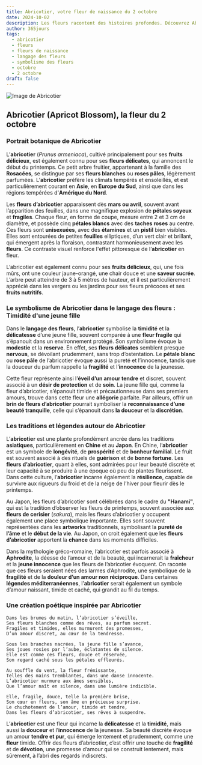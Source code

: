 ```yaml
---
title: Abricotier, votre fleur de naissance du 2 octobre
date: 2024-10-02
description: Les fleurs racontent des histoires profondes. Découvrez Abricotier, votre fleur de naissance du 2 octobre, ses symboles et récits fascinants. Plongez dans sa signification et son langage unique dans l'art floral.
author: 365jours
tags:
  - abricotier
  - fleurs
  - fleurs de naissance
  - langage des fleurs
  - symbolisme des fleurs
  - octobre
  - 2 octobre
draft: false
---
```



![Image de Abricotier](https://cdn.pixabay.com/photo/2018/02/20/16/15/flowers-3168025_640.jpg#center)


## Abricotier (Apricot Blossom), la fleur du 2 octobre

### Portrait botanique de Abricotier

L’**abricotier** (_Prunus armeniaca_), cultivé principalement pour ses **fruits délicieux**, est également connu pour ses **fleurs délicates**, qui annoncent le début du printemps. Ce petit arbre fruitier, appartenant à la famille des **Rosacées**, se distingue par ses **fleurs blanches** ou **roses pâles**, légèrement parfumées. L’**abricotier** préfère les climats tempérés et ensoleillés, et est particulièrement courant en **Asie**, en **Europe du Sud**, ainsi que dans les régions tempérées d'**Amérique du Nord**.

Les **fleurs d’abricotier** apparaissent dès **mars ou avril**, souvent avant l’apparition des feuilles, dans une magnifique explosion de **pétales soyeux** et **fragiles**. Chaque fleur, en forme de coupe, mesure entre 2 et 3 cm de diamètre, et possède cinq **pétales blancs** avec des **taches roses** au centre. Ces fleurs sont **unisexuées**, avec des **étamines** et un **pistil** bien visibles. Elles sont entourées de petites **feuilles** elliptiques, d’un vert clair et brillant, qui émergent après la floraison, contrastant harmonieusement avec les **fleurs**. Ce contraste visuel renforce l'effet pittoresque de l’**abricotier** en fleur.

L’abricotier est également connu pour ses **fruits délicieux**, qui, une fois mûrs, ont une couleur jaune-orangé, une chair douce et une **saveur sucrée**. L’arbre peut atteindre de 3 à 5 mètres de hauteur, et il est particulièrement apprécié dans les vergers ou les jardins pour ses fleurs précoces et ses **fruits nutritifs**.

### Le symbolisme de Abricotier dans le langage des fleurs : Timidité d'une jeune fille

Dans le **langage des fleurs**, l’**abricotier** symbolise la **timidité** et la **délicatesse** d’une jeune fille, souvent comparée à une **fleur fragile** qui s’épanouit dans un environnement protégé. Son symbolisme évoque la **modestie** et la **reserve**. En effet, ses **fleurs délicates** semblent presque **nervous**, se dévoilant prudemment, sans trop d’ostentation. Le **pétale blanc** ou **rose pâle** de l’abricotier évoque aussi la pureté et l’innocence, tandis que la douceur du parfum rappelle la **fragilité** et l’**innocence** de la jeunesse.

Cette fleur représente ainsi l’**éveil d’un amour tendre** et discret, souvent associé à un **désir de protection** et de **soin**. La jeune fille qui, comme la fleur d’abricotier, s’épanouit timide et précautionneuse dans ses premiers amours, trouve dans cette fleur une **allégorie** parfaite. Par ailleurs, offrir un **brin de fleurs d’abricotier** pourrait symboliser la **reconnaissance d’une beauté tranquille**, celle qui s’épanouit dans **la douceur** et la **discrétion**.

### Les traditions et légendes autour de Abricotier

L’**abricotier** est une plante profondément ancrée dans les traditions **asiatiques**, particulièrement en **Chine** et au **Japon**. En Chine, l’**abricotier** est un symbole de **longévité**, de **prospérité** et de **bonheur familial**. Le fruit est souvent associé à des rituels de **guérison** et de **bonne fortune**. Les **fleurs d’abricotier**, quant à elles, sont admirées pour leur beauté discrète et leur capacité à se produire à une époque où peu de plantes fleurissent. Dans cette culture, l’**abricotier** incarne également la **résilience**, capable de survivre aux rigueurs du froid et de la neige de l’hiver pour fleurir dès le printemps.

Au Japon, les fleurs d’abricotier sont célébrées dans le cadre du **"Hanami"**, qui est la tradition d’observer les fleurs de printemps, souvent associée aux **fleurs de cerisier** (_sakura_), mais les fleurs d’abricotier y occupent également une place symbolique importante. Elles sont souvent représentées dans les **artworks** traditionnels, symbolisant la **pureté de l’âme** et le **début de la vie**. Au Japon, on croit également que les **fleurs d’abricotier** apportent la **chance** dans les moments difficiles.

Dans la mythologie gréco-romaine, l’abricotier est parfois associé à **Aphrodite**, la déesse de l’amour et de la beauté, qui incarnerait la **fraîcheur** et la **jeune innocence** que les fleurs de l’abricotier évoquent. On raconte que ces fleurs seraient nées des larmes d’Aphrodite, une symbolique de la **fragilité** et de la **douleur d’un amour non réciproque**. Dans certaines **légendes méditerranéennes**, l’**abricotier** serait également un symbole d’amour naissant, timide et caché, qui grandit au fil du temps.

### Une création poétique inspirée par Abricotier

```
Dans les brumes du matin, l’abricotier s’éveille,
Ses fleurs blanches comme des rêves, au parfum secret.
Fragiles et timides, elles murmurent des promesses,
D’un amour discret, au cœur de la tendresse.

Sous les branches nacrées, la jeune fille s’avance,
Ses joues rosies par l’aube, éclatantes de silence.
Elle est comme ces fleurs, douce et réservée,
Son regard caché sous les pétales effleurés.

Au souffle du vent, la fleur frémissante,
Telles des mains tremblantes, dans une danse innocente.
L’abricotier murmure aux âmes sensibles,
Que l’amour naît en silence, dans une lumière indicible.

Elle, fragile, douce, telle la première brise,
Son cœur en fleurs, son âme en précieuse surprise.
Le chuchotement de l’amour, timide et tendre,
Dans les fleurs d’abricotier, ses rêves à suspendre.
```

L’**abricotier** est une fleur qui incarne la **délicatesse** et la **timidité**, mais aussi la **douceur** et l’**innocence** de la jeunesse. Sa beauté discrète évoque un amour **tendre et pur**, qui émerge lentement et prudemment, comme une **fleur** timide. Offrir des fleurs d’abricotier, c’est offrir une touche de **fragilité** et de **dévotion**, une promesse d’amour qui se construit lentement, mais sûrement, à l’abri des regards indiscrets.
